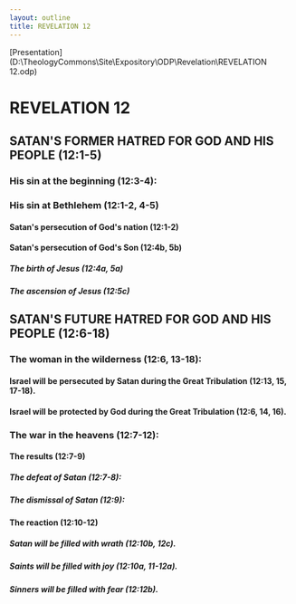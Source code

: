 ```yaml
---
layout: outline
title: REVELATION 12
---
```

[Presentation](D:\TheologyCommons\Site\Expository\ODP\Revelation\REVELATION 12.odp)
# REVELATION 12
## SATAN\'S FORMER HATRED FOR GOD AND HIS PEOPLE (12:1-5) 
###  His sin at the beginning (12:3-4): 
###  His sin at Bethlehem (12:1-2, 4-5) 
####  Satan\'s persecution of God\'s nation (12:1-2) 
####  Satan\'s persecution of God\'s Son (12:4b, 5b) 
#####  The birth of Jesus (12:4a, 5a) 
#####  The ascension of Jesus (12:5c) 
## SATAN\'S FUTURE HATRED FOR GOD AND HIS PEOPLE (12:6-18) 
###  The woman in the wilderness (12:6, 13-18): 
####  Israel will be persecuted by Satan during the Great Tribulation (12:13, 15, 17-18). 
####  Israel will be protected by God during the Great Tribulation (12:6, 14, 16). 
###  The war in the heavens (12:7-12): 
####  The results (12:7-9) 
#####  The defeat of Satan (12:7-8): 
#####  The dismissal of Satan (12:9): 
####  The reaction (12:10-12) 
#####  Satan will be filled with wrath (12:10b, 12c). 
#####  Saints will be filled with joy (12:10a, 11-12a). 
#####  Sinners will be filled with fear (12:12b). 
